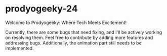 # prodyogeeky-24

Welcome to Prodyogeeky: Where Tech Meets Excitement!

Currently, there are some bugs that need fixing, and I'll be actively working on resolving them. Feel free to contribute by adding more features and addressing bugs. Additionally, the animation part still needs to be implemented.

